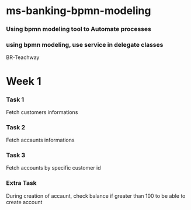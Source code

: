 # ms-banking-bpmn-modeling
### Using bpmn modeling tool to Automate processes

### using bpmn modeling, use service in delegate classes

BR-Teachway
# Week 1

### Task 1
Fetch customers informations

### Task 2
Fetch accaunts informations 

### Task 3
Fetch accounts by specific customer id

### Extra Task
During creation of accaunt, check balance if greater than 100 to be able to create account
